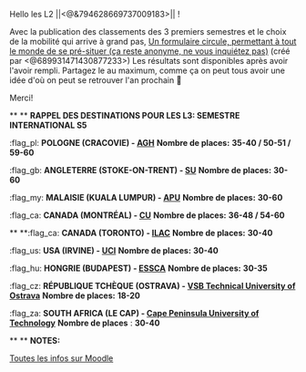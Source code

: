 Hello les L2 ||<@&794628669737009183>|| !

Avec la publication des classements des 3 premiers semestres et le choix de la mobilité qui arrive à grand pas,
[Un formulaire circule, permettant à tout le monde de se pré-situer (ça reste anonyme, ne vous inquiétez pas)](https://forms.gle/5oC6osJFc3EXDz1H6) (créé par <@689931471430877233>)
Les résultats sont disponibles après avoir l'avoir rempli.
Partagez le au maximum, comme ça on peut tous avoir une idée d'où on peut se retrouver l'an prochain 🙂

Merci!


**
** **__RAPPEL DES DESTINATIONS POUR LES L3: SEMESTRE INTERNATIONAL S5__**

:flag_pl:  **POLOGNE (CRACOVIE) - [AGH](https://www.agh.edu.pl/en)** 
__Nombre de places:__ **35-40 / 50-51 / 59-60**

:flag_gb:  **ANGLETERRE (STOKE-ON-TRENT) - [SU](https://www.staffs.ac.uk/)**
__Nombre de places:__ **30-60**

:flag_my:  **MALAISIE (KUALA LUMPUR) - [APU](https://www.apu.edu.my/)**
__Nombre de places:__ **30-60**

:flag_ca:  **CANADA (MONTRÉAL) - [CU](https://www.concordia.ca/)**
__Nombre de places:__ **36-48 / 54-60**



**
**:flag_ca:  **CANADA (TORONTO) - [ILAC](https://www.ilac.com/toronto/)**
__Nombre de places:__ **30-40**

:flag_us:  **USA (IRVINE) - [UCI](https://uci.edu/)**
__Nombre de places:__ **30-40**

:flag_hu:  **HONGRIE (BUDAPEST) - [ESSCA](https://www.essca.fr/lessca/les-sites-du-groupe/essca-budapest)**
__Nombre de places:__ **30-35**

:flag_cz:  **RÉPUBLIQUE TCHÈQUE (OSTRAVA) - [VSB Technical University of Ostrava](https://www.vsb.cz/en/)**
__Nombre de places:__ **18-20**

:flag_za:  **SOUTH AFRICA (LE CAP) - [Cape Peninsula University of Technology](https://www.cput.ac.za/)**
__Nombre de places__ : **30-40**


**
** **NOTES:**

[Toutes les infos sur Moodle](https://moodle.myefrei.fr/pluginfile.php/229799/mod_resource/content/2/Amphi%20L3%20Fall%202022.pdf)

